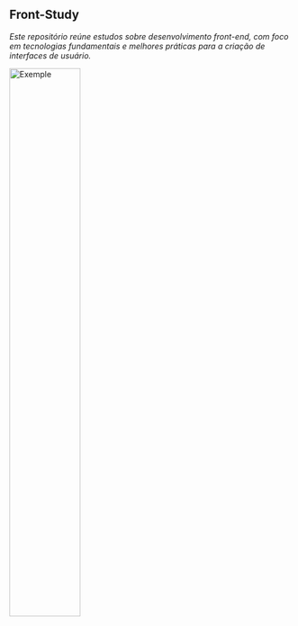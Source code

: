 ## Front-Study

_Este repositório reúne estudos sobre desenvolvimento front-end, com foco em tecnologias fundamentais e melhores práticas para a criação de interfaces de usuário._

<img src="https://www.altexsoft.com/media/2020/01/word-image-67.png](https://thumbs.dreamstime.com/z/frontend-development-concept-flat-line-art-vector-icons-front-end-dev-app-application-software-gui-ui-ux-interface-modern-website-69372280.jpg" alt="Exemple" width="50%">
